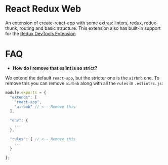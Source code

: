 # React Redux Web

An extension of create-react-app with some extras: linters, redux, redux-thunk,
routing and basic structure. This extension also has built-in support for the
[Redux DevTools Extension](https://github.com/zalmoxisus/redux-devtools-extension#installation)


# FAQ

- __How do I remove that eslint is so strict?__

We extend the default `react-app`, but the stricter one is the `airbnb` one. To
remove this you can remove `airbnb` along with all the `rules` in `.eslintrc.js`:

```javascript
module.exports = {
  "extends": [
    "react-app",
    "airbnb" // <-- Remove this
  ],

  "env": {
    ...
  },

  "rules": { // <-- Remove this
    ...
  }

};
```
